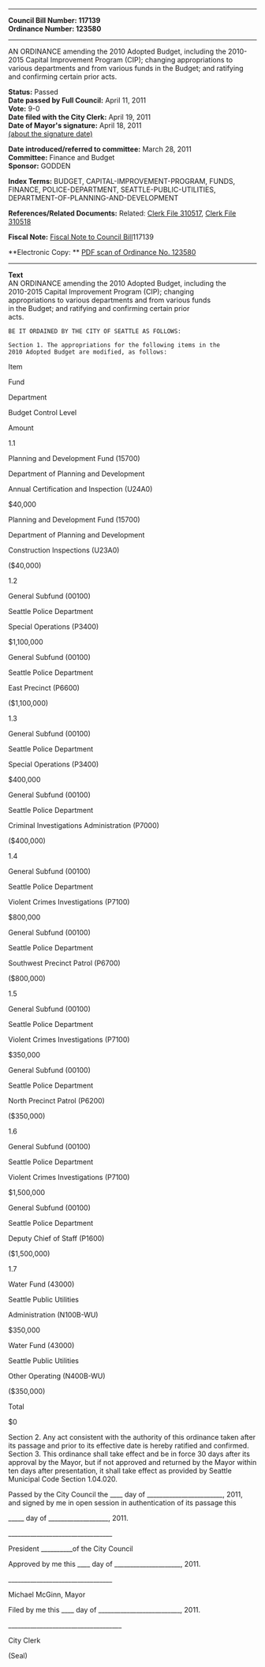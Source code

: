 * * * * *  
  
**Council Bill Number: [](#h0)[](#h2)117139**   
**Ordinance Number: 123580**  
  
* * * * *  
  
AN ORDINANCE amending the 2010 Adopted Budget, including the 2010-2015 Capital Improvement Program (CIP); changing appropriations to various departments and from various funds in the Budget; and ratifying and confirming certain prior acts.  
  
**Status:** Passed   
**Date passed by Full Council:** April 11, 2011   
**Vote:** 9-0   
**Date filed with the City Clerk:** April 19, 2011   
**Date of Mayor's signature:** April 18, 2011   
[(about the signature date)](/~public/approvaldate.htm)   
  
  
**Date introduced/referred to committee:** March 28, 2011   
**Committee:** Finance and Budget   
**Sponsor:** GODDEN   
  
**Index Terms:** BUDGET, CAPITAL-IMPROVEMENT-PROGRAM, FUNDS, FINANCE, POLICE-DEPARTMENT, SEATTLE-PUBLIC-UTILITIES, DEPARTMENT-OF-PLANNING-AND-DEVELOPMENT  
  
**References/Related Documents:** Related: [Clerk File 310517](http://clerk.seattle.gov/~scripts/nph-brs.exe?s1=&s3=310517&s2=&s4=&Sect4=AND&l=20&Sect2=THESON&Sect3=PLURON&Sect5=CFCF1&Sect6=HITOFF&d=CFCF&p=1&u=/~public/cfcf1.htm&r=1&f=G), [Clerk File 310518](http://clerk.seattle.gov/~scripts/nph-brs.exe?s1=&s3=310518&s2=&s4=&Sect4=AND&l=20&Sect2=THESON&Sect3=PLURON&Sect5=CFCF1&Sect6=HITOFF&d=CFCF&p=1&u=/~public/cfcf1.htm&r=1&f=G)  
  
**Fiscal Note:** [Fiscal Note to Council Bill](http://clerk.seattle.gov/~public/fnote/117139.htm)[](#h1)[](#h3)117139  
  
**Electronic Copy: ** [PDF scan of Ordinance No. 123580](/~archives/Ordinances/Ord_123580.pdf)  
  
* * * * *  
  
**Text**  
    AN ORDINANCE amending the 2010 Adopted Budget, including the  
    2010-2015 Capital Improvement Program (CIP); changing  
    appropriations to various departments and from various funds  
    in the Budget; and ratifying and confirming certain prior  
    acts.  
  
    BE IT ORDAINED BY THE CITY OF SEATTLE AS FOLLOWS:  
  
    Section 1. The appropriations for the following items in the  
    2010 Adopted Budget are modified, as follows:  
  
Item  
  
Fund  
  
Department  
  
Budget Control Level  
  
Amount  
  
1.1  
  
Planning and Development Fund (15700)  
  
Department of Planning and Development  
  
Annual Certification and Inspection (U24A0)  
  
$40,000  
  
Planning and Development Fund (15700)  
  
Department of Planning and Development  
  
Construction Inspections (U23A0)  
  
($40,000)  
  
1.2  
  
General Subfund (00100)  
  
Seattle Police Department  
  
Special Operations (P3400)  
  
$1,100,000  
  
General Subfund (00100)  
  
Seattle Police Department  
  
East Precinct (P6600)  
  
($1,100,000)  
  
1.3  
  
General Subfund (00100)  
  
Seattle Police Department  
  
Special Operations (P3400)  
  
$400,000  
  
General Subfund (00100)  
  
Seattle Police Department  
  
Criminal Investigations Administration (P7000)  
  
($400,000)  
  
1.4  
  
General Subfund (00100)  
  
Seattle Police Department  
  
Violent Crimes Investigations (P7100)  
  
$800,000  
  
General Subfund (00100)  
  
Seattle Police Department  
  
Southwest Precinct Patrol (P6700)  
  
($800,000)  
  
1.5  
  
General Subfund (00100)  
  
Seattle Police Department  
  
Violent Crimes Investigations (P7100)  
  
$350,000  
  
General Subfund (00100)  
  
Seattle Police Department  
  
North Precinct Patrol (P6200)  
  
($350,000)  
  
1.6  
  
General Subfund (00100)  
  
Seattle Police Department  
  
Violent Crimes Investigations (P7100)  
  
$1,500,000  
  
General Subfund (00100)  
  
Seattle Police Department  
  
Deputy Chief of Staff (P1600)  
  
($1,500,000)  
  
1.7  
  
Water Fund (43000)  
  
Seattle Public Utilities  
  
Administration (N100B-WU)  
  
$350,000  
  
Water Fund (43000)  
  
Seattle Public Utilities  
  
Other Operating (N400B-WU)  
  
($350,000)  
  
Total  
  
$0  
  
Section 2. Any act consistent with the authority of this ordinance taken after its passage and prior to its effective date is hereby ratified and confirmed.  
Section 3. This ordinance shall take effect and be in force 30 days after its approval by the Mayor, but if not approved and returned by the Mayor within ten days after presentation, it shall take effect as provided by Seattle Municipal Code Section 1.04.020.  
  
Passed by the City Council the \_\_\_\_ day of \_\_\_\_\_\_\_\_\_\_\_\_\_\_\_\_\_\_\_\_\_\_\_\_, 2011, and signed by me in open session in authentication of its passage this  
  
\_\_\_\_\_ day of \_\_\_\_\_\_\_\_\_\_\_\_\_\_\_\_\_\_\_, 2011.  
  
\_\_\_\_\_\_\_\_\_\_\_\_\_\_\_\_\_\_\_\_\_\_\_\_\_\_\_\_\_\_\_\_\_  
  
President \_\_\_\_\_\_\_\_\_\_of the City Council  
  
Approved by me this \_\_\_\_ day of \_\_\_\_\_\_\_\_\_\_\_\_\_\_\_\_\_\_\_\_\_, 2011.  
  
\_\_\_\_\_\_\_\_\_\_\_\_\_\_\_\_\_\_\_\_\_\_\_\_\_\_\_\_\_\_\_\_\_  
  
Michael McGinn, Mayor  
  
Filed by me this \_\_\_\_ day of \_\_\_\_\_\_\_\_\_\_\_\_\_\_\_\_\_\_\_\_\_\_\_\_\_\_, 2011.  
  
\_\_\_\_\_\_\_\_\_\_\_\_\_\_\_\_\_\_\_\_\_\_\_\_\_\_\_\_\_\_\_\_\_\_\_\_  
  
City Clerk  
  
(Seal)  
  
  
